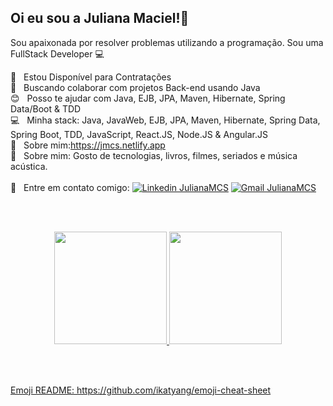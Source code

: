 <!--img width="auto" src="https://github.com/Julianamcs/julianamcs/blob/3769b4363d8a49c6e481cd85b7b3af0ae9c56bd6/Img/bg.jpg"-->

## Oi eu sou a Juliana Maciel!👋

Sou apaixonada por resolver problemas utilizando a programação.
Sou uma FullStack Developer :computer:

 :rocket:  &nbsp; Estou Disponível para Contratações
 <br/> :purple_heart: &nbsp; Buscando colaborar com projetos Back-end usando Java
 <br/> :blush: &nbsp; Posso te ajudar com Java, EJB, JPA, Maven, Hibernate, Spring Data/Boot & TDD
 <br/> :computer: &nbsp; Minha stack: Java, JavaWeb, EJB, JPA, Maven, Hibernate, Spring Data, Spring Boot, TDD, JavaScript, React.JS, Node.JS & Angular.JS
 <br/> :construction: &nbsp; Sobre mim:https://jmcs.netlify.app
 <br/> 💬  &nbsp; Sobre mim: Gosto de tecnologias, livros, filmes, seriados e música acústica.
   <br/>  <br/> :email: &nbsp; Entre em contato comigo: [![Linkedin JulianaMCS](https://img.shields.io/badge/-JulianaMCS-blue?style=flat-square&logo=Linkedin&logoColor=white&link=https://www.linkedin.com/in/julianamcs/)](https://www.linkedin.com/in/julianamcs/)
[![Gmail JulianaMCS](https://img.shields.io/badge/-JulianaMCS@gmail.com-c14438?style=flat-square&logo=Gmail&logoColor=white&link=mailto:julyanamcs@gmail.com)](mailto:julyanamcs@gmail.com)


<br/><br/>  

<div align="center">
  <a href="https://github.com/Julianamcs">
  <img height="180em" src="https://github-readme-stats.vercel.app/api?username=julianamcs&show_icons=true&theme=dracula&include_all_commits=true&count_private=true"/>
  <img height="180em" src="https://github-readme-stats.vercel.app/api/top-langs/?username=Julianamcs&layout=compact&langs_count=7&theme=dracula"/>
</div>
<!--div style="display: inline_block"><br>
  <img align="center" alt="JMCS-Java" height="30" width="40" src="https://raw.githubusercontent.com/devicons/devicon/master/icons/javascript/javascript-plain.svg">
  <img align="center" alt="JMCS-Spring" height="30" width="40" src="https://raw.githubusercontent.com/devicons/devicon/master/icons/typescript/typescript-plain.svg">
  <img align="center" alt="JMCS-HTML" height="30" width="40" src="https://raw.githubusercontent.com/devicons/devicon/master/icons/html5/html5-original.svg">
  <img align="center" alt="JMCS-CSS" height="30" width="40" src="https://raw.githubusercontent.com/devicons/devicon/master/icons/css3/css3-original.svg">
  <img align="center" alt="JMCS-Angular" height="30" width="40" src="https://raw.githubusercontent.com/devicons/devicon/master/icons/typescript/typescript-plain.svg">
  <img align="center" alt="JMCS-Js" height="30" width="40" src="https://raw.githubusercontent.com/devicons/devicon/master/icons/javascript/javascript-plain.svg">
  <img align="center" alt="JMCS-Ts" height="30" width="40" src="https://raw.githubusercontent.com/devicons/devicon/master/icons/typescript/typescript-plain.svg">
  <img align="center" alt="JMCS-React" height="30" width="40" src="https://raw.githubusercontent.com/devicons/devicon/master/icons/react/react-original.svg">
  
  <div-->
 
  <br/><br/>  

 Emoji README: https://github.com/ikatyang/emoji-cheat-sheet
